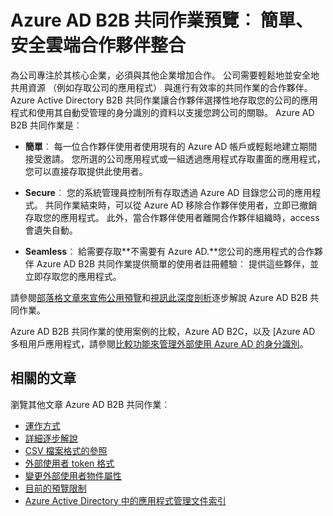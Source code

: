 <properties
   pageTitle="Azure Active Directory B2B 共同作業預覽︰ 簡單、 安全雲端合作夥伴整合 |Microsoft Azure"
   description="Azure Active Directory B2B 共同作業啟用選擇性地存取您公司的應用程式的商業夥伴支援您跨公司的關聯"
   services="active-directory"
   documentationCenter=""
   authors="viv-liu"
   manager="femila"
   editor=""
   tags=""/>

<tags
   ms.service="active-directory"
   ms.devlang="NA"
   ms.topic="article"
   ms.tgt_pltfrm="NA"
   ms.workload="identity"
   ms.date="09/27/2016"
   ms.author="femila"/>

# <a name="azure-ad-b2b-collaboration-preview-simple-secure-cloud-partner-integration"></a>Azure AD B2B 共同作業預覽︰ 簡單、 安全雲端合作夥伴整合

為公司專注於其核心企業，必須與其他企業增加合作。 公司需要輕鬆地並安全地共用資源 （例如存取公司的應用程式） 與進行有效率的共同作業的合作夥伴。 Azure Active Directory B2B 共同作業讓合作夥伴選擇性地存取您的公司的應用程式和使用其自動受管理的身分識別的資料以支援您跨公司的關聯。 Azure AD B2B 共同作業是︰

- **簡單**︰ 每一位合作夥伴使用者使用現有的 Azure AD 帳戶或輕鬆地建立期間接受邀請。 您所選的公司應用程式或一組透過應用程式存取畫面的應用程式，您可以直接存取提供此使用者。

- **Secure**︰ 您的系統管理員控制所有存取透過 Azure AD 目錄您公司的應用程式。 共同作業結束時，可以從 Azure AD 移除合作夥伴使用者，立即已撤銷存取您的應用程式。 此外，當合作夥伴使用者離開合作夥伴組織時，access 會遺失自動。

- **Seamless**︰ 給需要存取**不需要有 Azure AD.**您公司的應用程式的合作夥伴 Azure AD B2B 共同作業提供簡單的使用者註冊體驗︰ 提供這些夥伴，並立即存取您的應用程式。

請參閱[部落格文章來宣佈公用預覽](http://blogs.technet.com/b/ad/archive/2015/09/15/learn-all-about-the-azure-ad-b2b-collaboration-preview.aspx)和[視訊此深度剖析](https://channel9.msdn.com/Series/Azure-Active-Directory-Videos-Demos/Azure-Active-Directory-B2B-collaboration-demo)逐步解說 Azure AD B2B 共同作業。

Azure AD B2B 共同作業的使用案例的比較，Azure AD B2C，以及 [Azure AD 多租用戶應用程式，請參閱[比較功能來管理外部使用 Azure AD 的身分識別](active-directory-b2b-compare-external-identities.md)。

## <a name="related-articles"></a>相關的文章
瀏覽其他文章 Azure AD B2B 共同作業︰

- [運作方式](active-directory-b2b-how-it-works.md)
- [詳細逐步解說](active-directory-b2b-detailed-walkthrough.md)
- [CSV 檔案格式的參照](active-directory-b2b-references-csv-file-format.md)
- [外部使用者 token 格式](active-directory-b2b-references-external-user-token-format.md)
- [變更外部使用者物件屬性](active-directory-b2b-references-external-user-object-attribute-changes.md)
- [目前的預覽限制](active-directory-b2b-current-preview-limitations.md)
- [Azure Active Directory 中的應用程式管理文件索引](active-directory-apps-index.md)
